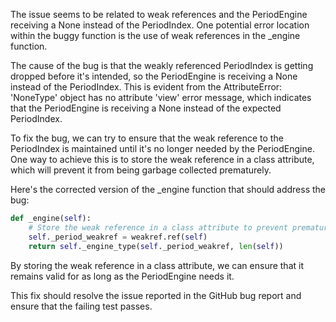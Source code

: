 The issue seems to be related to weak references and the PeriodEngine receiving a None instead of the PeriodIndex. One potential error location within the buggy function is the use of weak references in the _engine function.

The cause of the bug is that the weakly referenced PeriodIndex is getting dropped before it's intended, so the PeriodEngine is receiving a None instead of the PeriodIndex. This is evident from the AttributeError: 'NoneType' object has no attribute 'view' error message, which indicates that the PeriodEngine is receiving a None instead of the expected PeriodIndex.

To fix the bug, we can try to ensure that the weak reference to the PeriodIndex is maintained until it's no longer needed by the PeriodEngine. One way to achieve this is to store the weak reference in a class attribute, which will prevent it from being garbage collected prematurely.

Here's the corrected version of the _engine function that should address the bug:
```python
def _engine(self):
    # Store the weak reference in a class attribute to prevent premature garbage collection
    self._period_weakref = weakref.ref(self)
    return self._engine_type(self._period_weakref, len(self))
```
By storing the weak reference in a class attribute, we can ensure that it remains valid for as long as the PeriodEngine needs it.

This fix should resolve the issue reported in the GitHub bug report and ensure that the failing test passes.